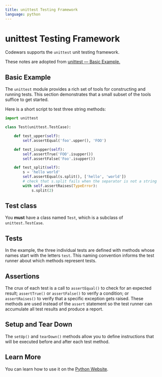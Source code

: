 ```yaml
---
title: unittest Testing Framework
language: python
---
```


# unittest Testing Framework

Codewars supports the `unittest` unit testing framework.

These notes are adopted from [unittest — Basic Example.](https://docs.python.org/2/library/unittest.html#basic-example)

## Basic Example

The `unittest` module provides a rich set of tools for constructing and running tests.
This section demonstrates that a small subset of the tools suffice to get started.

Here is a short script to test three string methods:

```python
import unittest

class Test(unittest.TestCase):

    def test_upper(self):
        self.assertEqual('foo'.upper(), 'FOO')

    def test_isupper(self):
        self.assertTrue('FOO'.isupper())
        self.assertFalse('Foo'.isupper())

    def test_split(self):
        s = 'hello world'
        self.assertEqual(s.split(), ['hello', 'world'])
        # check that s.split fails when the separator is not a string
        with self.assertRaises(TypeError):
            s.split(2)
```

## Test class

You **must** have a class named `Test`, which is a subclass of `unittest.TestCase`.

## Tests

In the example, the three individual tests are defined with methods whose names start with the letters `test`.
This naming convention informs the test runner about which methods represent tests.

## Assertions

The crux of each test is a call to `assertEqual()` to check for an expected result;
`assertTrue()` or `assertFalse()` to verify a condition;
or `assertRaises()` to verify that a specific exception gets raised.
These methods are used instead of the `assert` statement so the test runner can accumulate all test results and produce a report.

## Setup and Tear Down

The `setUp()` and `tearDown()` methods allow you to define instructions that will be executed before and after each test method.

## Learn More

You can learn how to use it on the [Python Website](https://docs.python.org/2/library/unittest.html).
